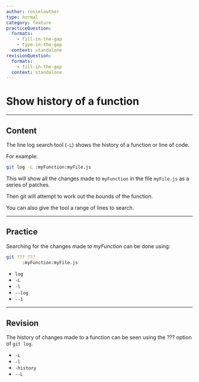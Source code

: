 ```yaml
---
author: rosielowther
type: normal
category: feature
practiceQuestion:
  formats:
    - fill-in-the-gap
    - type-in-the-gap
  context: standalone
revisionQuestion:
  formats:
    - fill-in-the-gap
  context: standalone
---
```


# Show history of a function


---

## Content

The line log search tool (`-L`) shows the history of a function or line of code.

For example:

```bash
git log -L :myFunction:myFile.js
```

This will show all the changes made to `myFunction` in the file `myFile.js` as a series of patches.

Then git will attempt to work out the bounds of the function.

You can also give the tool a range of lines to search.


---

## Practice

Searching for the changes made to *myFunction* can be done using:

```bash
git ??? ??? 
      :myFunction:myFile.js
```

- `log`
- `-L`
- `-l`
- `--log`
- `--1`


---

## Revision

The history of changes made to a function can be seen using the ??? option of `git log`.

- `-L`
- `-l`
- `-history`
- `--L`
